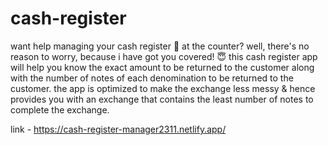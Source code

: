 # cash-register
 
want help managing your cash register 💸 at the counter? well, there's no reason to worry, because i have got you covered! 😇 this cash register app will help you know the exact amount to be returned to the customer along with the number of notes of each denomination to be returned to the customer. the app is optimized to make the exchange less messy & hence provides you with an exchange that contains the least number of notes to complete the exchange. 

link - https://cash-register-manager2311.netlify.app/
